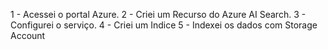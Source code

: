 1 - Acessei o portal Azure.
2 - Criei um Recurso do Azure AI Search. 
3 - Configurei o serviço.
4 - Criei um Indice
5 - Indexei os dados com Storage Account
